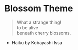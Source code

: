 # Blossom Theme

> What a strange thing!  
to be alive  
beneath cherry blossoms.

  - Haiku by Kobayashi Issa

<br>
